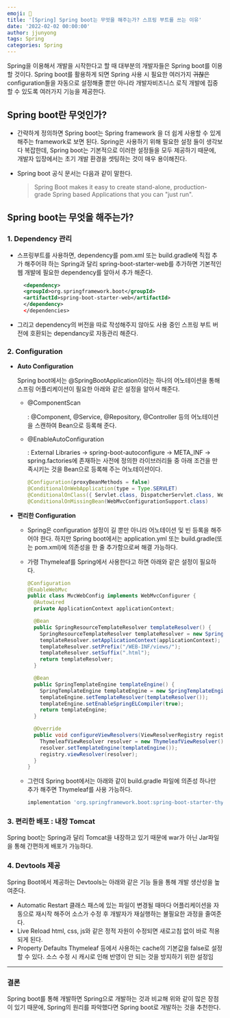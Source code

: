 ```yaml
---
emoji: 🌸
title: '[Spring] Spring boot는 무엇을 해주는가? 스프링 부트를 쓰는 이유'
date: '2022-02-02 00:00:00'
author: jjunyong
tags: Spring
categories: Spring
---
```


Spring을 이용해서 개발을 시작한다고 할 때 대부분의 개발자들은 Spring boot를 이용할 것이다.
Spring boot를 활용하게 되면 Spring 사용 시 필요한 여러가지 ~~귀찮은~~ configuration들을 자동으로 설정해줄 뿐만 아니라 개발자비즈니스 로직 개발에 집중할 수 있도록 여러가지 기능을 제공한다.

## Spring boot란 무엇인가?

- 간략하게 정의하면 Spring boot는 Spring framework 을 더 쉽게 사용할 수 있게 해주는 framework로 보면 된다.
  Spring은 사용하기 위해 필요한 설정 들이 생각보다 복잡한데, Spring boot는 기본적으로 이러한 설정들을 모두 제공하기 때문에,
  개발자 입장에서는 초기 개발 환경을 셋팅하는 것이 매우 용이해진다.

- Spring boot 공식 문서는 다음과 같이 말한다.
  <br>
  > Spring Boot makes it easy to create stand-alone, production-grade Spring based Applications that you can "just run".

## Spring boot는 무엇을 해주는가?

### 1. Dependency 관리

- 스프링부트를 사용하면, dependency를 pom.xml 또는 build.gradle에 직접 추가 해주어햐 하는 Spring과 달리 spring-boot-starter-web를 추가하면
  기본적인 웹 개발에 필요한 dependency를 알아서 추가 해준다.

  ```xml
    <dependency>
    <groupId>org.springframework.boot</groupId>
    <artifactId>spring-boot-starter-web</artifactId>
    </dependency>
    </dependencies>
  ```

- 그리고 dependency의 버전을 따로 작성해주지 않아도 사용 중인 스프링 부트 버전에 호환되는 dependancy로 자동관리 해준다.

### 2. Configuration

- **Auto Configuration**

  Spring boot에서는 @SpringBootApplication이라는 하나의 어노테이션을 통해 스프링 어플리케이션이 필요한 아래와 같은 설정을 알아서 해준다.

  - @ComponentScan

    : @Component, @Service, @Repository, @Controller 등의 어노테이션을 스캔하여 Bean으로 등록해 준다.

  - @EnableAutoConfiguration

    : External Libraries -> spring-boot-autoconfigure -> META_INF -> spring.factories에 존재하는
    사전에 정의한 라이브러리들 중 아래 조건을 만족시키는 것을 Bean으로 등록해 주는 어노테이션이다.

    ```java
    @Configuration(proxyBeanMethods = false)
    @ConditionalOnWebApplication(type = Type.SERVLET)
    @ConditionalOnClass({ Servlet.class, DispatcherServlet.class, WebMvcConfigurer.class })
    @ConditionalOnMissingBean(WebMvcConfigurationSupport.class)
    ```

- **편리한 Configuration**

  - Spring은 configuration 설정이 길 뿐만 아니라 어노테이션 및 빈 등록을 해주어야 한다.
    하지만 Spring boot에서는 application.yml 또는 build.gradle(또는 pom.xml)에 의존성을 한 줄 추가함으로써 해결 가능하다.
  - 가령 Thymeleaf를 Spring에서 사용한다고 하면 아래와 같은 설정이 필요하다.

    ```java
    @Configuration
    @EnableWebMvc
    public class MvcWebConfig implements WebMvcConfigurer {
      @Autowired
      private ApplicationContext applicationContext;

      @Bean
      public SpringResourceTemplateResolver templateResolver() {
        SpringResourceTemplateResolver templateResolver = new SpringResourceTemplateResolver();
        templateResolver.setApplicationContext(applicationContext);
        templateResolver.setPrefix("/WEB-INF/views/");
        templateResolver.setSuffix(".html");
        return templateResolver;
      }

      @Bean
      public SpringTemplateEngine templateEngine() {
        SpringTemplateEngine templateEngine = new SpringTemplateEngine();
        templateEngine.setTemplateResolver(templateResolver());
        templateEngine.setEnableSpringELCompiler(true);
        return templateEngine;
      }

      @Override
      public void configureViewResolvers(ViewResolverRegistry registry) {
        ThymeleafViewResolver resolver = new ThymeleafViewResolver();
        resolver.setTemplateEngine(templateEngine());
        registry.viewResolver(resolver);
      }
    }
    ```

  - 그런데 Spring boot에서는 아래와 같이 build.gradle 파일에 의존성 하나만 추가 해주면 Thymeleaf를 사용 가능하다.
    ```gradle
    implementation 'org.springframework.boot:spring-boot-starter-thymeleaf
    ```

### 3. 편리한 배포 : 내장 Tomcat

Spring boot는 Spring과 달리 Tomcat을 내장하고 있기 때문에 war가 아닌 Jar파일 을 통해 간편하게 배포가 가능하다.

### 4. Devtools 제공

Spring Boot에서 제공하는 Devtools는 아래와 같은 기능 들을 통해 개발 생산성을 높여준다.

- Automatic Restart
  클래스 패스에 있는 파일이 변경될 때마다 어플리케이션을 자동으로 재시작 해주어 소스가 수정 후 개발자가 재실행하는 불필요한 과정을 줄여준다.
- Live Reload
  html, css, js와 같은 정적 자원이 수정되면 새로고침 없이 바로 적용되게 된다.
- Property Defaults
  Thymeleaf 등에서 사용하는 cache의 기본값을 false로 설정할 수 있다. 소스 수정 시 캐시로 인해 반영이 안 되는 것을 방지하기 위한 설정임

---

### 결론

Spring boot를 통해 개발하면 Spring으로 개발하는 것과 비교해 위와 같이 많은 장점이 있기 때문에, Spring의 원리를 파악했다면 Spring boot로 개발하는 것을 추천한다.
